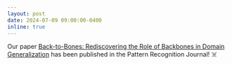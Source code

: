 ```yaml
---
layout: post
date: 2024-07-09 09:00:00-0400
inline: true
---
```


Our paper [Back-to-Bones: Rediscovering the Role of Backbones in Domain Generalization](https://www.sciencedirect.com/science/article/pii/S0031320324005132) has been published in the Pattern Recognition Journal! ☠️
